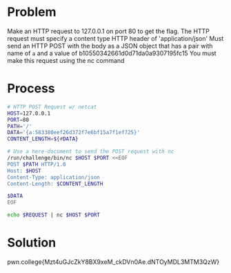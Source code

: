 # Problem
Make an HTTP request to 127.0.0.1 on port 80 to get the flag.
The HTTP request must specify a content type HTTP header of 'application/json'
Must send an HTTP POST with the body as a JSON object that has a pair with name of `a` and a value of b10550342661d0d71da0a9307195fc15
You must make this request using the nc command

# Process
```bash
# HTTP POST Request w/ netcat
HOST=127.0.0.1
PORT=80
PATH='/'
DATA='{a:583380eef26d372f7e6bf15a7f1ef725}'
CONTENT_LENGTH=${#DATA}

# Use a here-document to send the POST request with nc
/run/challenge/bin/nc $HOST $PORT <<EOF
POST $PATH HTTP/1.0
Host: $HOST
Content-Type: application/json
Content-Length: $CONTENT_LENGTH

$DATA
EOF

echo $REQUEST | nc $HOST $PORT
```

# Solution
pwn.college{Mzt4uGJcZkY8BX9xeM_ckDVn0Ae.dNTOyMDL3MTM3QzW}